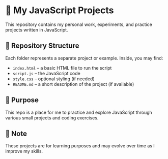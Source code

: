 # 🧠 My JavaScript Projects

This repository contains my personal work, experiments, and practice projects written in JavaScript.

## 📁 Repository Structure

Each folder represents a separate project or example. Inside, you may find:
- `index.html` – a basic HTML file to run the script
- `script.js` – the JavaScript code
- `style.css` – optional styling (if needed)
- `README.md` – a short description of the project (if available)

## 🚀 Purpose

This repo is a place for me to practice and explore JavaScript through various small projects and coding exercises.

## 📌 Note

These projects are for learning purposes and may evolve over time as I improve my skills.
